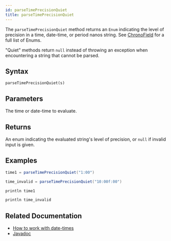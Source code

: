 ```yaml
---
id: parseTimePrecisionQuiet
title: parseTimePrecisionQuiet
---
```


The `parseTimePrecisionQuiet` method returns an `Enum` indicating the level of precision in a time, date-time, or period nanos string. See [ChronoField](https://docs.oracle.com/en/java/javase/11/docs/api/java.base/java/time/temporal/ChronoField.html) for a full list of Enums.

"Quiet" methods return `null` instead of throwing an exception when encountering a string that cannot be parsed.

## Syntax

```
parseTimePrecisionQuiet(s)
```

## Parameters

<ParamTable>
<Param name="s" type="string">

The time or date-time to evaluate.

</Param>
</ParamTable>

## Returns

An enum indicating the evaluated string's level of precision, or `null` if invalid input is given.

## Examples

```groovy order=null
time1 = parseTimePrecisionQuiet("1:00")

time_invalid = parseTimePrecisionQuiet("10:00f:00")

println time1

println time_invalid
```

## Related Documentation

- [How to work with date-times](../../../how-to-guides/work-with-date-time.md)
- [Javadoc](<https://deephaven.io/core/javadoc/io/deephaven/time/DateTimeUtils.html#parseTimePrecisionQuiet(java.lang.String)>)
